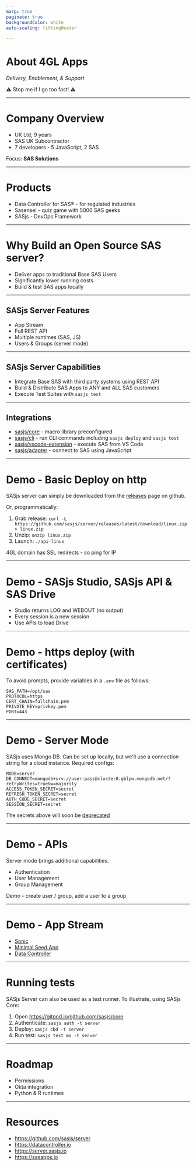 ```yaml
---
marp: true
paginate: true
backgroundColor: white
auto-scaling: fittingHeader

---
```

<!-- demo prep:
1. clear down the server
2. set up fresh dB
3. launch core env in advance:  https://gitpod.io/github.com/sasjs/core
-->

<!-- header: ![h:6em align:right](../img/4gl-logo2.png) -->

# About 4GL Apps

_Delivery, Enablement, & Support_

⚠️ Stop me if I go too fast! ⚠️

---
<!-- header: ![h:4em align:right](../img/4gl-logo2.png) -->

# Company Overview

 - UK Ltd, 9 years
 - SAS UK Subcontractor
 - 7 developers - 5 JavaScript, 2 SAS

Focus: **SAS Solutions**


---

# Products

- Data Controller for SAS® - for regulated industries
- Sasensei - quiz game with 5000 SAS geeks
- SASjs - DevOps Framework


---

# Why Build an Open Source SAS server?

- Deliver apps to traditional Base SAS Users
- Significantly lower running costs
- Build & test SAS apps locally

---
## SASjs Server Features

- App Stream
- Full REST API
- Multiple runtimes (SAS, JS)
- Users & Groups (server mode)

---
## SASjs Server Capabilities

- Integrate Base SAS with third party systems using REST API
- Build & Distribute SAS Apps to ANY and ALL SAS customers
- Execute Test Suites with `sasjs test`

---
## Integrations

- [sasjs/core](https://github.com/sasjs/core) - macro library preconfigured
- [sasjs/cli](https://github.com/sasjs/cli) - run CLI commands including `sasjs deploy` and `sasjs test`
- [sasjs/vscode-extension](https://github.com/sasjs/vscode-extension) - execute SAS from VS Code
- [sasjs/adapter](https://github.com/sasjs/adapter) - connect to SAS using JavaScript

---
# Demo - Basic Deploy on http

SASjs server can simply be downloaded from the [releases](https://github.com/sasjs/server/releases) page on github.

Or, programmatically:

1. Grab release: `curl -L https://github.com/sasjs/server/releases/latest/download/linux.zip > linux.zip`
2. Unzip: `unzip linux.zip`
3. Launch: `./api-linux`

4GL domain has SSL redirects - so ping for IP

---
# Demo - SASjs Studio, SASjs API & SAS Drive

- Studio returns LOG and WEBOUT (no output)
- Every session is a new session
- Use APIs to load Drive
---
# Demo - https deploy (with certificates)

To avoid prompts, provide variables in a `.env` file as follows:

```
SAS_PATH=/opt/sas
PROTOCOL=https
CERT_CHAIN=fullchain.pem
PRIVATE_KEY=privkey.pem
PORT=443
```


---
# Demo - Server Mode

SASjs uses Mongo DB.  Can be set up locally, but we'll use a connection string for a cloud instance. Required configs:

```
MODE=server
DB_CONNECT=mongodb+srv://user:pass@cluster0.gblpw.mongodb.net/?retryWrites=true&w=majority
ACCESS_TOKEN_SECRET=secret
REFRESH_TOKEN_SECRET=secret
AUTH_CODE_SECRET=secret
SESSION_SECRET=secret
```
The secrets above will soon be [deprecated](https://github.com/sasjs/server/issues/213)

---
# Demo - APIs

Server mode brings additional capabilities:

* Authentication
* User Management
* Group Management

Demo - create user / group, add a user to a group

---
# Demo - App Stream

 - [Sonic]()
 - [Minimal Seed App](https://github.com/sasjs/minimal-seed-app/releases)
 - [Data Controller](https://4gl.uk/dcdeploy)

---
# Running tests

SASjs Server can also be used as a test runner.  To illustrate, using SASjs Core:

1.  Open https://gitpod.io/github.com/sasjs/core
2.  Authenticate: `sasjs auth -t server`
3.  Deploy: `sasjs cbd -t server`
4.  Run test: `sasjs test ms -t server`


---
# Roadmap

- Permissions
- Okta integration
- Python & R runtimes
---

# Resources

- https://github.com/sasjs/server
- https://datacontroller.io
- https://server.sasjs.io
- https://sasapps.io
